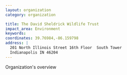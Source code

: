 ```yaml
---
layout: organization
category: organization

title: The David Sheldrick Wildlife Trust
impact_area: Environment
keywords: 
coordinates: 39.76984,-86.159798
address: |
  201 North Illinois Street 16th Floor  South Tower
  Indianapolis IN 46204
---
```

Organization's overview
